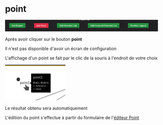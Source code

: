 
# point



![menu](../../screenshots/panel/point.jpg)




Après avoir cliquer sur le bouton **point**



Il n'est pas disponible d'avoir un écran de configuration

L'affichage d'un point se fait par le clic de la souris à l'endroit de votre choix


![menu](../../screenshots/panel/point-view.jpg)


Le résultat obtenu sera automatiquement

L'édition du point s'effectue à partir du formulaire de l'[éditeur Point](../editor/coordinates-space-point.md)
